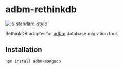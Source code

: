 # adbm-rethinkdb
[![js-standard-style](https://img.shields.io/badge/code%20style-standard-brightgreen.svg)](http://standardjs.com/)

RethinkDB adapter for [adbm](https://github.com/daerion/adbm) database migration tool.

## Installation
```
npm install adbm-mongodb
```
